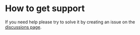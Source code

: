 # How to get support

If you need help please try to solve it by creating an issue on the [discussions page](https://github.com/D3strukt0r/dotfiles/discussions).
